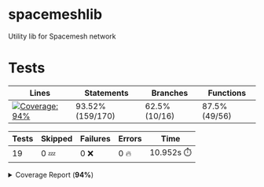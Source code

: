# spacemeshlib

Utility lib for Spacemesh network

# Tests

| Lines | Statements | Branches | Functions |
| ----- | ------- | -------- | -------- |
| <a href="https://github.com/andreivcodes/spacemeshlib/blob/a52b47a8c1aa22075e1b2164f0ef007bba51f69c/README.md"><img alt="Coverage: 94%" src="https://img.shields.io/badge/Coverage-94%25-brightgreen.svg" /></a><br/> | 93.52% (159/170) | 62.5% (10/16) | 87.5% (49/56) |

| Tests | Skipped | Failures | Errors | Time |
| ----- | ------- | -------- | -------- | ------------------ |
| 19 | 0 :zzz: | 0 :x: | 0 :fire: | 10.952s :stopwatch: |

<details><summary>Coverage Report (<b>94%</b>)</summary><table><tr><th>File</th><th>% Stmts</th><th>% Branch</th><th>% Funcs</th><th>% Lines</th><th>Uncovered Line #s</th></tr><tbody><tr><td><b>All files</b></td><td><b>93.52</b></td><td><b>62.5</b></td><td><b>87.5</b></td><td><b>94.53</b></td><td><!-- Jest Coverage Comment:Begin -->nbsp;nbsp;</td></tr><tr><td><!-- Jest Coverage Comment:Begin -->nbsp;nbsp; <!-- Jest Coverage Comment:Begin -->nbsp;nbsp;<a href="https://github.com/andreivcodes/spacemeshlib/blob/a52b47a8c1aa22075e1b2164f0ef007bba51f69c/channels.ts">channels.ts</a></td><td>100</td><td>50</td><td>100</td><td>100</td><td><a href="https://github.com/andreivcodes/spacemeshlib/blob/a52b47a8c1aa22075e1b2164f0ef007bba51f69c/channels.ts#L11-L20">11<!-- Jest Coverage Comment:Begin -->ndash;ndash;20</a></td></tr><tr><td><!-- Jest Coverage Comment:Begin -->nbsp;nbsp; <!-- Jest Coverage Comment:Begin -->nbsp;nbsp;<a href="https://github.com/andreivcodes/spacemeshlib/blob/a52b47a8c1aa22075e1b2164f0ef007bba51f69c/crypto.ts">crypto.ts</a></td><td>93.51</td><td>100</td><td>84.44</td><td>91.76</td><td><a href="https://github.com/andreivcodes/spacemeshlib/blob/a52b47a8c1aa22075e1b2164f0ef007bba51f69c/crypto.ts#L28">28</a>, <a href="https://github.com/andreivcodes/spacemeshlib/blob/a52b47a8c1aa22075e1b2164f0ef007bba51f69c/crypto.ts#L42">42</a>, <a href="https://github.com/andreivcodes/spacemeshlib/blob/a52b47a8c1aa22075e1b2164f0ef007bba51f69c/crypto.ts#L58">58</a>, <a href="https://github.com/andreivcodes/spacemeshlib/blob/a52b47a8c1aa22075e1b2164f0ef007bba51f69c/crypto.ts#L74">74</a>, <a href="https://github.com/andreivcodes/spacemeshlib/blob/a52b47a8c1aa22075e1b2164f0ef007bba51f69c/crypto.ts#L92">92</a>, <a href="https://github.com/andreivcodes/spacemeshlib/blob/a52b47a8c1aa22075e1b2164f0ef007bba51f69c/crypto.ts#L111">111</a>, <a href="https://github.com/andreivcodes/spacemeshlib/blob/a52b47a8c1aa22075e1b2164f0ef007bba51f69c/crypto.ts#L168">168</a></td></tr><tr><td><!-- Jest Coverage Comment:Begin -->nbsp;nbsp; <!-- Jest Coverage Comment:Begin -->nbsp;nbsp;<a href="https://github.com/andreivcodes/spacemeshlib/blob/a52b47a8c1aa22075e1b2164f0ef007bba51f69c/global_state.ts">global_state.ts</a></td><td>91.17</td><td>25</td><td>100</td><td>100</td><td><a href="https://github.com/andreivcodes/spacemeshlib/blob/a52b47a8c1aa22075e1b2164f0ef007bba51f69c/global_state.ts#L10">10</a>, <a href="https://github.com/andreivcodes/spacemeshlib/blob/a52b47a8c1aa22075e1b2164f0ef007bba51f69c/global_state.ts#L29-L50">29<!-- Jest Coverage Comment:Begin -->ndash;ndash;50</a></td></tr><tr><td><!-- Jest Coverage Comment:Begin -->nbsp;nbsp; <!-- Jest Coverage Comment:Begin -->nbsp;nbsp;<a href="https://github.com/andreivcodes/spacemeshlib/blob/a52b47a8c1aa22075e1b2164f0ef007bba51f69c/tx.ts">tx.ts</a></td><td>90.9</td><td>50</td><td>100</td><td>100</td><td><a href="https://github.com/andreivcodes/spacemeshlib/blob/a52b47a8c1aa22075e1b2164f0ef007bba51f69c/tx.ts#L12">12</a></td></tr></tbody></table></details>

